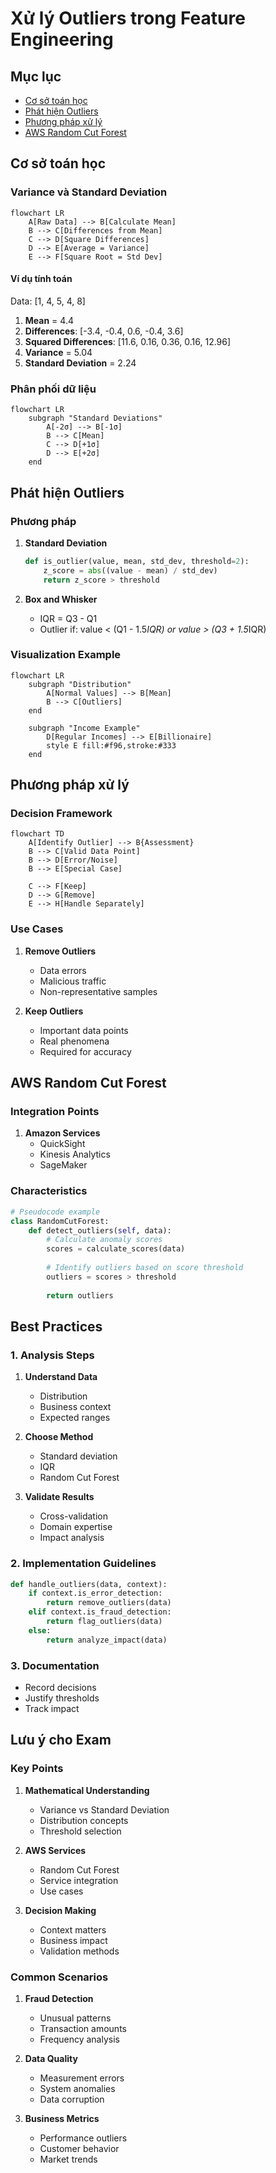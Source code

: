 # Xử lý Outliers trong Feature Engineering

## Mục lục
- [Cơ sở toán học](#cơ-sở-toán-học)
- [Phát hiện Outliers](#phát-hiện-outliers)
- [Phương pháp xử lý](#phương-pháp-xử-lý)
- [AWS Random Cut Forest](#aws-random-cut-forest)

## Cơ sở toán học

### Variance và Standard Deviation

```mermaid
flowchart LR
    A[Raw Data] --> B[Calculate Mean]
    B --> C[Differences from Mean]
    C --> D[Square Differences]
    D --> E[Average = Variance]
    E --> F[Square Root = Std Dev]
```

#### Ví dụ tính toán
Data: [1, 4, 5, 4, 8]

1. **Mean** = 4.4
2. **Differences**: [-3.4, -0.4, 0.6, -0.4, 3.6]
3. **Squared Differences**: [11.6, 0.16, 0.36, 0.16, 12.96]
4. **Variance** = 5.04
5. **Standard Deviation** = 2.24

### Phân phối dữ liệu
```mermaid
flowchart LR
    subgraph "Standard Deviations"
        A[-2σ] --> B[-1σ]
        B --> C[Mean]
        C --> D[+1σ]
        D --> E[+2σ]
    end
```

## Phát hiện Outliers

### Phương pháp
1. **Standard Deviation**
   ```python
   def is_outlier(value, mean, std_dev, threshold=2):
       z_score = abs((value - mean) / std_dev)
       return z_score > threshold
   ```

2. **Box and Whisker**
   - IQR = Q3 - Q1
   - Outlier if: value < (Q1 - 1.5*IQR) or value > (Q3 + 1.5*IQR)

### Visualization Example
```mermaid
flowchart LR
    subgraph "Distribution"
        A[Normal Values] --> B[Mean]
        B --> C[Outliers]
    end
    
    subgraph "Income Example"
        D[Regular Incomes] --> E[Billionaire]
        style E fill:#f96,stroke:#333
    end
```

## Phương pháp xử lý

### Decision Framework
```mermaid
flowchart TD
    A[Identify Outlier] --> B{Assessment}
    B --> C[Valid Data Point]
    B --> D[Error/Noise]
    B --> E[Special Case]
    
    C --> F[Keep]
    D --> G[Remove]
    E --> H[Handle Separately]
```

### Use Cases
1. **Remove Outliers**
   - Data errors
   - Malicious traffic
   - Non-representative samples

2. **Keep Outliers**
   - Important data points
   - Real phenomena
   - Required for accuracy

## AWS Random Cut Forest

### Integration Points
1. **Amazon Services**
   - QuickSight
   - Kinesis Analytics
   - SageMaker

### Characteristics
```python
# Pseudocode example
class RandomCutForest:
    def detect_outliers(self, data):
        # Calculate anomaly scores
        scores = calculate_scores(data)
        
        # Identify outliers based on score threshold
        outliers = scores > threshold
        
        return outliers
```

## Best Practices

### 1. Analysis Steps
1. **Understand Data**
   - Distribution
   - Business context
   - Expected ranges

2. **Choose Method**
   - Standard deviation
   - IQR
   - Random Cut Forest

3. **Validate Results**
   - Cross-validation
   - Domain expertise
   - Impact analysis

### 2. Implementation Guidelines
```python
def handle_outliers(data, context):
    if context.is_error_detection:
        return remove_outliers(data)
    elif context.is_fraud_detection:
        return flag_outliers(data)
    else:
        return analyze_impact(data)
```

### 3. Documentation
- Record decisions
- Justify thresholds
- Track impact

## Lưu ý cho Exam

### Key Points
1. **Mathematical Understanding**
   - Variance vs Standard Deviation
   - Distribution concepts
   - Threshold selection

2. **AWS Services**
   - Random Cut Forest
   - Service integration
   - Use cases

3. **Decision Making**
   - Context matters
   - Business impact
   - Validation methods

### Common Scenarios
1. **Fraud Detection**
   - Unusual patterns
   - Transaction amounts
   - Frequency analysis

2. **Data Quality**
   - Measurement errors
   - System anomalies
   - Data corruption

3. **Business Metrics**
   - Performance outliers
   - Customer behavior
   - Market trends